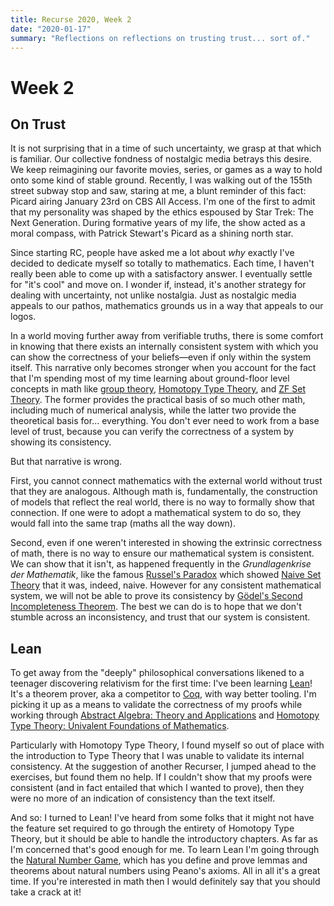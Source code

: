 ```yaml
---
title: Recurse 2020, Week 2
date: "2020-01-17"
summary: "Reflections on reflections on trusting trust... sort of."
---
```


# Week 2

## On Trust

It is not surprising that in a time of such uncertainty, we grasp at that which is familiar. Our collective fondness of nostalgic media betrays this desire. We keep reimagining our favorite movies, series, or games as a way to hold onto some kind of stable ground. Recently, I was walking out of the 155th street subway stop and saw, staring at me, a blunt reminder of this fact: Picard airing January 23rd on CBS All Access. I'm one of the first to admit that my personality was shaped by the ethics espoused by Star Trek: The Next Generation. During formative years of my life, the show acted as a moral compass, with Patrick Stewart's Picard as a shining north star.

Since starting RC, people have asked me a lot about _why_ exactly I've decided to dedicate myself so totally to mathematics. Each time, I haven't really been able to come up with a satisfactory answer. I eventually settle for "it's cool" and move on. I wonder if, instead, it's another strategy for dealing with uncertainty, not unlike nostalgia. Just as nostalgic media appeals to our pathos, mathematics grounds us in a way that appeals to our logos.

In a world moving further away from verifiable truths, there is some comfort in knowing that there exists an internally consistent system with which you can show the correctness of your beliefs&mdash;even if only within the system itself. This narrative only becomes stronger when you account for the fact that I'm spending most of my time learning about ground-floor level concepts in math like [group theory](https://en.wikipedia.org/wiki/Group_theory), [Homotopy Type Theory](https://en.wikipedia.org/wiki/Homotopy_type_theory), and [ZF Set Theory](https://en.wikipedia.org/wiki/Zermelo%E2%80%93Fraenkel_set_theory). The former provides the practical basis of so much other math, including much of numerical analysis, while the latter two provide the theoretical basis for... everything. You don't ever need to work from a base level of trust, because you can verify the correctness of a system by showing its consistency.

But that narrative is wrong.

First, you cannot connect mathematics with the external world without trust that they are analogous. Although math is, fundamentally, the construction of models that reflect the real world, there is no way to formally show that connection. If one were to adopt a mathematical system to do so, they would fall into the same trap (maths all the way down).

Second, even if one weren't interested in showing the extrinsic correctness of math, there is no way to ensure our mathematical system is consistent. We can show that it isn't, as happened frequently in the _Grundlagenkrise der Mathematik_, like the famous [Russel's Paradox](https://en.wikipedia.org/wiki/Russell%27s_paradox) which showed [Naive Set Theory](https://en.wikipedia.org/wiki/Naive_set_theory) that it was, indeed, naive. However for any consistent mathematical system, we will not be able to prove its consistency by [Gödel's Second Incompleteness Theorem](https://en.wikipedia.org/wiki/G%C3%B6del%27s_incompleteness_theorems). The best we can do is to hope that we don't stumble across an inconsistency, and trust that our system is consistent.

## Lean

To get away from the "deeply" philosophical conversations likened to a teenager discovering relativism for the first time: I've been learning [Lean](https://leanprover.github.io/)! It's a theorem prover, aka a competitor to [Coq](https://coq.inria.fr/), with way better tooling. I'm picking it up as a means to validate the correctness of my proofs while working through [Abstract Algebra: Theory and Applications](http://abstract.ups.edu/) and [Homotopy Type Theory: Univalent Foundations of Mathematics](https://hott.github.io/book/nightly/hott-online-1239-g9a4dadb.pdf).

Particularly with Homotopy Type Theory, I found myself so out of place with the introduction to Type Theory that I was unable to validate its internal consistency. At the suggestion of another Recurser, I jumped ahead to the exercises, but found them no help. If I couldn't show that my proofs were consistent (and in fact entailed that which I wanted to prove), then they were no more of an indication of consistency than the text itself.

And so: I turned to Lean! I've heard from some folks that it might not have the feature set required to go through the entirety of Homotopy Type Theory, but it should be able to handle the introductory chapters. As far as I'm concerned that's good enough for me. To learn Lean I'm going through the [Natural Number Game](http://wwwf.imperial.ac.uk/~buzzard/xena/natural_number_game/), which has you define and prove lemmas and theorems about natural numbers using Peano's axioms. All in all it's a great time. If you're interested in math then I would definitely say that you should take a crack at it!
